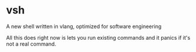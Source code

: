 # vsh
A new shell written in vlang, optimized for software engineering

All this does right now is lets you run existing commands and it panics if it's not a real command.
